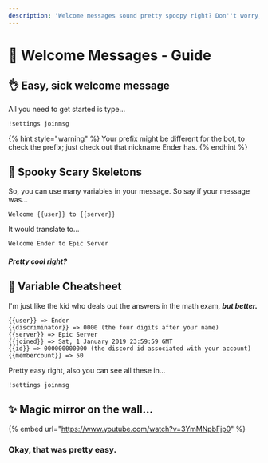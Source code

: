 ```yaml
---
description: 'Welcome messages sound pretty spoopy right? Don''t worry, we gotchu.'
---
```


# 🙋 Welcome Messages - Guide

## 👌 Easy, sick welcome message

All you need to get started is type...

```
!settings joinmsg
```

{% hint style="warning" %}
 Your prefix might be different for the bot, to check the prefix; just check out that nickname Ender has.
{% endhint %}

## 🍖 Spooky Scary Skeletons

So, you can use many variables in your message. So say if your message was...

```text
Welcome {{user}} to {{server}}
```

It would translate to...

```text
Welcome Ender to Epic Server
```

#### _Pretty cool right?_

## 📰 Variable Cheatsheet

I'm just like the kid who deals out the answers in the math exam, _**but better.**_

```text
{{user}} => Ender
{{discriminator}} => 0000 (the four digits after your name)
{{server}} => Epic Server
{{joined}} => Sat, 1 January 2019 23:59:59 GMT
{{id}} => 000000000000 (the discord id associated with your account)
{{membercount}} => 50
```

Pretty easy right, also you can see all these in...

```text
!settings joinmsg
```

## ✨ Magic mirror on the wall...

{% embed url="https://www.youtube.com/watch?v=3YmMNpbFjp0" %}

### Okay, that was pretty easy.

